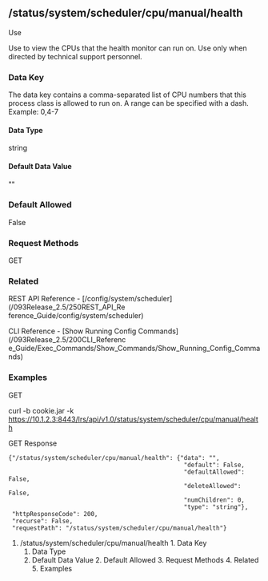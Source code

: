 ## /status/system/scheduler/cpu/manual/health

Use

Use to view the CPUs that the health monitor can run on. Use only when
directed by technical support personnel.

### Data Key

The data key contains a comma-separated list of CPU numbers that this process
class is allowed to run on. A range can be specified with a dash. Example:
0,4-7

#### Data Type

string

#### Default Data Value

""

### Default Allowed

False

### Request Methods

GET

### Related

REST API Reference - [/config/system/scheduler](/093Release_2.5/250REST_API_Re
ference_Guide/config/system/scheduler)

CLI Reference - [Show Running Config Commands](/093Release_2.5/200CLI_Referenc
e_Guide/Exec_Commands/Show_Commands/Show_Running_Config_Commands)

### Examples

GET

curl -b cookie.jar -k
https://10.1.2.3:8443/lrs/api/v1.0/status/system/scheduler/cpu/manual/health

GET Response

    
    
    {"/status/system/scheduler/cpu/manual/health": {"data": "",
                                                     "default": False,
                                                     "defaultAllowed": False,
                                                     "deleteAllowed": False,
                                                     "numChildren": 0,
                                                     "type": "string"},
     "httpResponseCode": 200,
     "recurse": False,
     "requestPath": "/status/system/scheduler/cpu/manual/health"}
    

  1. /status/system/scheduler/cpu/manual/health
    1. Data Key
      1. Data Type
      2. Default Data Value
    2. Default Allowed
    3. Request Methods
    4. Related
    5. Examples

